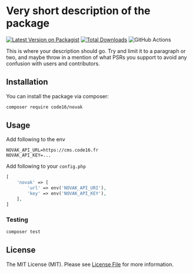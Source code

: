 # Very short description of the package

[![Latest Version on Packagist](https://img.shields.io/packagist/v/code16/novak.svg?style=flat-square)](https://packagist.org/packages/code16/novak)
[![Total Downloads](https://img.shields.io/packagist/dt/code16/novak.svg?style=flat-square)](https://packagist.org/packages/code16/novak)
![GitHub Actions](https://github.com/code16/novak/actions/workflows/main.yml/badge.svg)

This is where your description should go. Try and limit it to a paragraph or two, and maybe throw in a mention of what PSRs you support to avoid any confusion with users and contributors.

## Installation

You can install the package via composer:

```bash
composer require code16/novak
```

## Usage

Add following to the env
```dotenv
NOVAK_API_URL=https://cms.code16.fr
NOVAK_API_KEY=...
```

Add following to your `config.php`
```php
[
    'novak' => [
        'url' => env('NOVAK_API_URI'),
        'key' => env('NOVAK_API_KEY'),
    ],
]
```

### Testing

```bash
composer test
```

## License

The MIT License (MIT). Please see [License File](LICENSE.md) for more information.
